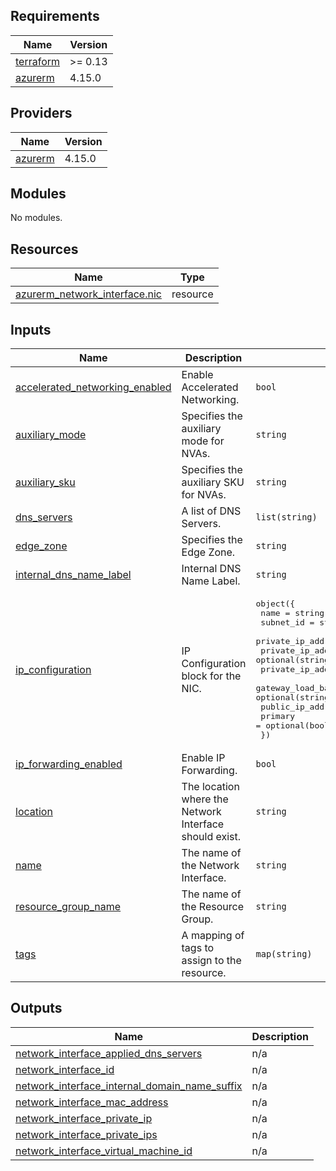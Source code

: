 ## Requirements

| Name | Version |
|------|---------|
| <a name="requirement_terraform"></a> [terraform](#requirement\_terraform) | >= 0.13 |
| <a name="requirement_azurerm"></a> [azurerm](#requirement\_azurerm) | 4.15.0 |

## Providers

| Name | Version |
|------|---------|
| <a name="provider_azurerm"></a> [azurerm](#provider\_azurerm) | 4.15.0 |

## Modules

No modules.

## Resources

| Name | Type |
|------|------|
| [azurerm_network_interface.nic](https://registry.terraform.io/providers/hashicorp/azurerm/4.15.0/docs/resources/network_interface) | resource |

## Inputs

| Name | Description | Type | Default | Required |
|------|-------------|------|---------|:--------:|
| <a name="input_accelerated_networking_enabled"></a> [accelerated\_networking\_enabled](#input\_accelerated\_networking\_enabled) | Enable Accelerated Networking. | `bool` | `false` | no |
| <a name="input_auxiliary_mode"></a> [auxiliary\_mode](#input\_auxiliary\_mode) | Specifies the auxiliary mode for NVAs. | `string` | `null` | no |
| <a name="input_auxiliary_sku"></a> [auxiliary\_sku](#input\_auxiliary\_sku) | Specifies the auxiliary SKU for NVAs. | `string` | `null` | no |
| <a name="input_dns_servers"></a> [dns\_servers](#input\_dns\_servers) | A list of DNS Servers. | `list(string)` | `[]` | no |
| <a name="input_edge_zone"></a> [edge\_zone](#input\_edge\_zone) | Specifies the Edge Zone. | `string` | `null` | no |
| <a name="input_internal_dns_name_label"></a> [internal\_dns\_name\_label](#input\_internal\_dns\_name\_label) | Internal DNS Name Label. | `string` | `null` | no |
| <a name="input_ip_configuration"></a> [ip\_configuration](#input\_ip\_configuration) | IP Configuration block for the NIC. | <pre>object({<br>    name                                         = string<br>    subnet_id                                    = string<br>    private_ip_address_allocation                = string<br>    private_ip_address                           = optional(string)<br>    private_ip_address_version                   = optional(string)<br>    gateway_load_balancer_frontend_ip_configuration_id = optional(string)<br>    public_ip_address_id                         = optional(string)<br>    primary                                      = optional(bool)<br>  })</pre> | n/a | yes |
| <a name="input_ip_forwarding_enabled"></a> [ip\_forwarding\_enabled](#input\_ip\_forwarding\_enabled) | Enable IP Forwarding. | `bool` | `false` | no |
| <a name="input_location"></a> [location](#input\_location) | The location where the Network Interface should exist. | `string` | n/a | yes |
| <a name="input_name"></a> [name](#input\_name) | The name of the Network Interface. | `string` | n/a | yes |
| <a name="input_resource_group_name"></a> [resource\_group\_name](#input\_resource\_group\_name) | The name of the Resource Group. | `string` | n/a | yes |
| <a name="input_tags"></a> [tags](#input\_tags) | A mapping of tags to assign to the resource. | `map(string)` | `{}` | no |

## Outputs

| Name | Description |
|------|-------------|
| <a name="output_network_interface_applied_dns_servers"></a> [network\_interface\_applied\_dns\_servers](#output\_network\_interface\_applied\_dns\_servers) | n/a |
| <a name="output_network_interface_id"></a> [network\_interface\_id](#output\_network\_interface\_id) | n/a |
| <a name="output_network_interface_internal_domain_name_suffix"></a> [network\_interface\_internal\_domain\_name\_suffix](#output\_network\_interface\_internal\_domain\_name\_suffix) | n/a |
| <a name="output_network_interface_mac_address"></a> [network\_interface\_mac\_address](#output\_network\_interface\_mac\_address) | n/a |
| <a name="output_network_interface_private_ip"></a> [network\_interface\_private\_ip](#output\_network\_interface\_private\_ip) | n/a |
| <a name="output_network_interface_private_ips"></a> [network\_interface\_private\_ips](#output\_network\_interface\_private\_ips) | n/a |
| <a name="output_network_interface_virtual_machine_id"></a> [network\_interface\_virtual\_machine\_id](#output\_network\_interface\_virtual\_machine\_id) | n/a |
